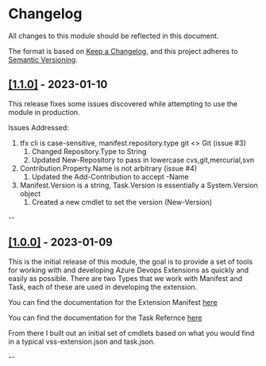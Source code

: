 # Changelog

All changes to this module should be reflected in this document.

The format is based on [Keep a Changelog](https://keepachangelog.com/en/1.0.0/),
and this project adheres to [Semantic Versioning](https://semver.org/spec/v2.0.0.html).

## [[1.1.0]](https://github.com/PoshAdoTasks/PoshAdoTask/releases/tag/v1.1.0) - 2023-01-10

This release fixes some issues discovered while attempting to use the module in production.

Issues Addressed:

1. tfx cli is case-sensitive, manifest.repository.type git <> Git (issue #3)
   1. Changed Repository.Type to String
   2. Updated New-Repository to pass in lowercase cvs,git,mercurial,svn
2. Contribution.Property.Name is not arbitrary (issue #4)
   1. Updated the Add-Contribution to accept -Name
3. Manifest.Version is a string, Task.Version is essentially a System.Version object
   1. Created a new cmdlet to set the version (New-Version)

--

## [[1.0.0]](https://github.com/PoshAdoTasks/PoshAdoTask/releases/tag/v1.0.0) - 2023-01-09

This is the initial release of this module, the goal is to provide a set of tools for working with and developing Azure Devops Extensions as quickly and easily as possible. There are two Types that we work with Manifest and Task, each of these are used in developing the extension.

You can find the documentation for the Extension Manifest [here](https://learn.microsoft.com/en-us/azure/devops/extend/develop/manifest?view=azure-devops#discoveryprops)

You can find the documentation for the Task Refernce [here](https://github.com/Microsoft/azure-pipelines-task-lib/blob/master/tasks.schema.json)

From there I built out an initial set of cmdlets based on what you would find in a typical vss-extension.json and task.json.

--
